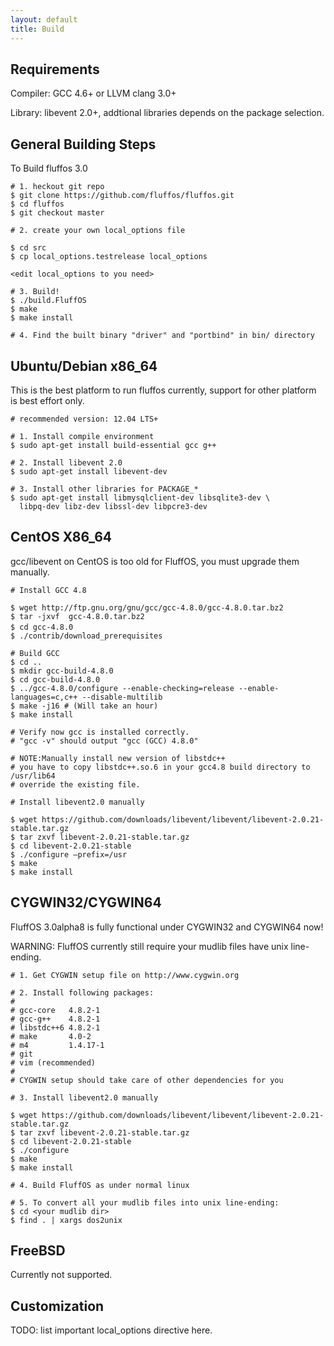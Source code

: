 ```yaml
---
layout: default
title: Build
---
```


## Requirements

Compiler: GCC 4.6+ or LLVM clang 3.0+

Library: libevent 2.0+, addtional libraries depends on the package selection.

## General Building Steps

To Build fluffos 3.0

    # 1. heckout git repo
    $ git clone https://github.com/fluffos/fluffos.git
    $ cd fluffos
    $ git checkout master

    # 2. create your own local_options file

    $ cd src
    $ cp local_options.testrelease local_options

    <edit local_options to you need>

    # 3. Build!
    $ ./build.FluffOS
    $ make
    $ make install

    # 4. Find the built binary "driver" and "portbind" in bin/ directory

## Ubuntu/Debian x86_64

This is the best platform to run fluffos currently, support for other platform
is best effort only.

    # recommended version: 12.04 LTS+

    # 1. Install compile environment
    $ sudo apt-get install build-essential gcc g++

    # 2. Install libevent 2.0
    $ sudo apt-get install libevent-dev

    # 3. Install other libraries for PACKAGE_*
    $ sudo apt-get install libmysqlclient-dev libsqlite3-dev \
      libpq-dev libz-dev libssl-dev libpcre3-dev

## CentOS X86_64

gcc/libevent on CentOS is too old for FluffOS, you must upgrade them manually.

    # Install GCC 4.8

    $ wget http://ftp.gnu.org/gnu/gcc/gcc-4.8.0/gcc-4.8.0.tar.bz2
    $ tar -jxvf  gcc-4.8.0.tar.bz2
    $ cd gcc-4.8.0　
    $ ./contrib/download_prerequisites

    # Build GCC
    $ cd ..
    $ mkdir gcc-build-4.8.0
    $ cd gcc-build-4.8.0
    $ ../gcc-4.8.0/configure --enable-checking=release --enable-languages=c,c++ --disable-multilib
    $ make -j16 # (Will take an hour)
    $ make install

    # Verify now gcc is installed correctly.
    # "gcc -v" should output "gcc (GCC) 4.8.0"

    # NOTE:Manually install new version of libstdc++
    # you have to copy libstdc++.so.6 in your gcc4.8 build directory to /usr/lib64
    # override the existing file.

    # Install libevent2.0 manually

    $ wget https://github.com/downloads/libevent/libevent/libevent-2.0.21-stable.tar.gz
    $ tar zxvf libevent-2.0.21-stable.tar.gz
    $ cd libevent-2.0.21-stable
    $ ./configure –prefix=/usr
    $ make
    $ make install

## CYGWIN32/CYGWIN64

FluffOS 3.0alpha8 is fully functional under CYGWIN32 and CYGWIN64 now!

WARNING: FluffOS currently still require your mudlib files have unix line-ending.

    # 1. Get CYGWIN setup file on http://www.cygwin.org

    # 2. Install following packages:
    #
    # gcc-core   4.8.2-1
    # gcc-g++    4.8.2-1
    # libstdc++6 4.8.2-1
    # make       4.0-2
    # m4         1.4.17-1
    # git
    # vim (recommended)
    #
    # CYGWIN setup should take care of other dependencies for you

    # 3. Install libevent2.0 manually

    $ wget https://github.com/downloads/libevent/libevent/libevent-2.0.21-stable.tar.gz
    $ tar zxvf libevent-2.0.21-stable.tar.gz
    $ cd libevent-2.0.21-stable
    $ ./configure
    $ make
    $ make install

    # 4. Build FluffOS as under normal linux

    # 5. To convert all your mudlib files into unix line-ending:
    $ cd <your mudlib dir>
    $ find . | xargs dos2unix

## FreeBSD

Currently not supported.

## Customization

TODO: list important local_options directive here.
